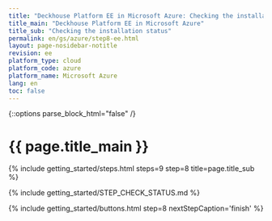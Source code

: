 ```yaml
---
title: "Deckhouse Platform EE in Microsoft Azure: Checking the installation status"
title_main: "Deckhouse Platform EE in Microsoft Azure"
title_sub: "Checking the installation status"
permalink: en/gs/azure/step8-ee.html
layout: page-nosidebar-notitle
revision: ee
platform_type: cloud
platform_code: azure
platform_name: Microsoft Azure
lang: en
toc: false
---
```


<link rel="stylesheet" type="text/css" href='{{ assets["getting-started.css"].digest_path }}' />

{::options parse_block_html="false" /}

<h1 class="docs__title">{{ page.title_main }}</h1>
{% include getting_started/steps.html steps=9 step=8 title=page.title_sub %}

{% include getting_started/STEP_CHECK_STATUS.md %}

{% include getting_started/buttons.html step=8 nextStepCaption='finish' %}

